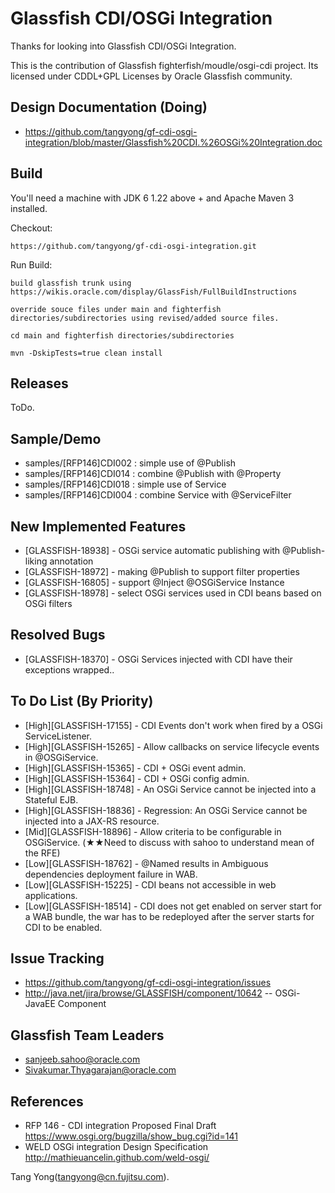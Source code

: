 Glassfish CDI/OSGi Integration
==========================

Thanks for looking into Glassfish CDI/OSGi Integration. 

This is the contribution of Glassfish fighterfish/moudle/osgi-cdi project.
Its licensed under CDDL+GPL Licenses by Oracle Glassfish community.

## Design Documentation (Doing)

* <https://github.com/tangyong/gf-cdi-osgi-integration/blob/master/Glassfish%20CDI.%26OSGi%20Integration.doc>

## Build

You'll need a machine with JDK 6 1.22 above + and Apache Maven 3 installed.

Checkout:

    https://github.com/tangyong/gf-cdi-osgi-integration.git

Run Build:

    build glassfish trunk using https://wikis.oracle.com/display/GlassFish/FullBuildInstructions
    
    override souce files under main and fighterfish directories/subdirectories using revised/added source files.
    
    cd main and fighterfish directories/subdirectories
    
    mvn -DskipTests=true clean install

## Releases

ToDo.

## Sample/Demo

* samples/[RFP146]CDI002 : simple use of @Publish
* samples/[RFP146]CDI014 : combine @Publish with @Property
* samples/[RFP146]CDI018 : simple use of Service<T> 
* samples/[RFP146]CDI004 : combine Service<T> with @ServiceFilter

## New Implemented Features

* [GLASSFISH-18938] - OSGi service automatic publishing with @Publish-liking annotation
* [GLASSFISH-18972] - making @Publish to support filter properties
* [GLASSFISH-16805] - support @Inject @OSGiService Instance<T>
* [GLASSFISH-18978] - select OSGi services used in CDI beans based on OSGi filters

## Resolved Bugs

* [GLASSFISH-18370] - OSGi Services injected with CDI have their exceptions wrapped..

## To Do List (By Priority)

* [High][GLASSFISH-17155] - CDI Events don't work when fired by a OSGi ServiceListener.
* [High][GLASSFISH-15265] - Allow callbacks on service lifecycle events in @OSGiService.
* [High][GLASSFISH-15365] - CDI + OSGi event admin.
* [High][GLASSFISH-15364] - CDI + OSGi config admin.
* [High][GLASSFISH-18748] - An OSGi Service cannot be injected into a Stateful EJB.
* [High][GLASSFISH-18836] - Regression: An OSGi Service cannot be injected into a JAX-RS resource.
* [Mid][GLASSFISH-18896] - Allow criteria to be configurable in OSGiService. (★★Need to discuss with sahoo to understand mean of the RFE)
* [Low][GLASSFISH-18762] - @Named results in Ambiguous dependencies deployment failure in WAB.
* [Low][GLASSFISH-15225] - CDI beans not accessible in web applications.
* [Low][GLASSFISH-18514] - CDI does not get enabled on server start for a WAB bundle, the war has to be redeployed after the server starts for CDI to be enabled.

## Issue Tracking

* <https://github.com/tangyong/gf-cdi-osgi-integration/issues>
* <http://java.net/jira/browse/GLASSFISH/component/10642> -- OSGi-JavaEE Component

## Glassfish Team Leaders

* <sanjeeb.sahoo@oracle.com>
* <Sivakumar.Thyagarajan@oracle.com>

## References

* RFP 146 - CDI integration Proposed Final Draft <https://www.osgi.org/bugzilla/show_bug.cgi?id=141>
* WELD OSGi integration Design Specification <http://mathieuancelin.github.com/weld-osgi/>

Tang Yong(tangyong@cn.fujitsu.com).
